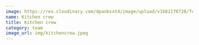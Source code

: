 ```yaml
---
image: https://res.cloudinary.com/dpanbsxt4/image/upload/v1681176726/Tonys/IMG_4352_nfuxjo.jpg
name: Kitchen crew
title: Kitchen crew
category: team
image_url: img/kitchencrew.jpeg
---
```

